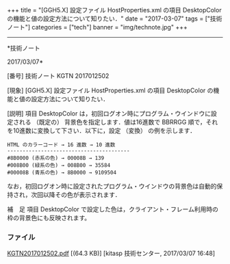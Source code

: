 ﻿+++
title = "[GGH5.X] 設定ファイル HostProperties.xml の項目 DesktopColor の機能と値の設定方法について知りたい．"
date = "2017-03-07"
tags = ["技術ノート"]
categories = ["tech"]
banner = "img/technote.jpg"
+++

-----------------------------------------------------------------------------------------------------------------------------

*技術ノート

2017/03/07*


[番号]
技術ノート KGTN 2017012502

[現象]
[GGH5.X] 設定ファイル HostProperties.xml の項目 DesktopColor
の機能と値の設定方法について知りたい．

[説明]
項目 DesktopColor は，初回ログオン時にプログラム・ウインドウに設定される
（既定の） 背景色を指定します．値は16進数で BBRRGG
順で，それを10進数に変換して下さい．以下に，設定 （変換）
の例を示します．

    HTML のカラーコード → 16 進数 → 10 進数
    ----------------------------------------
    #8B0000 (赤系の色) → 00008B → 139
    #008B00 (緑系の色) → 008B00 → 35584
    #00008B (青系の色) → 8B0000 → 9109504

なお，初回ログオン時に設定されたプログラム・ウインドウの背景色は自動的保持され，次回以降その色が表示されます．

補　足
項目 DesktopColor
で設定した色は，クライアント・フレーム利用時の枠の背景色にも反映されます。


### ファイル

 
 


[KGTN2017012502.pdf](http://techreport.kitasp.net/attachments/download/3265/KGTN2017012502.pdf)
 [(64.3 KB)] [kitasp 技術センター, 2017/03/07
16:48]


 


 

